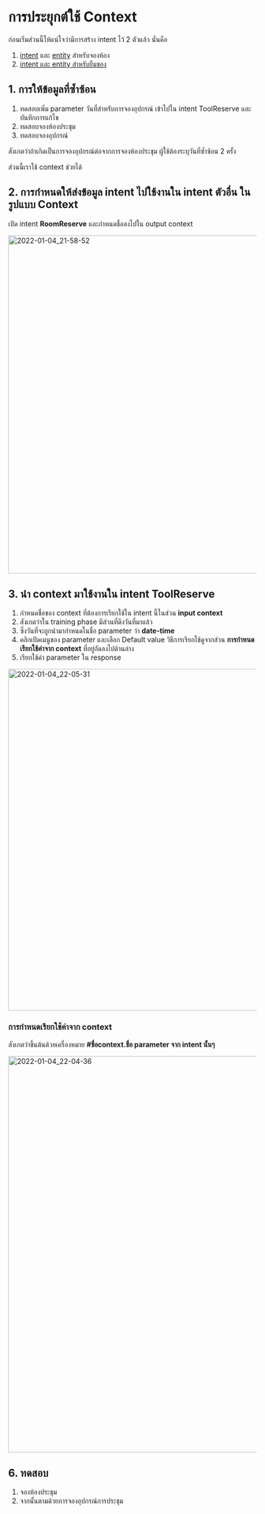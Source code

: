 
# การประยุกต์ใช้ Context

ก่อนเริ่มส่วนนี้ให้แน่ใจว่ามีการสร้าง intent ไว้ 2 ตัวแล้ว นั่นคือ 
1. [intent](create-manage-intent-practice-1.md) และ [entity](create-manage-entity-practice-1.md) สำหรับจองห้อง
2. [intent และ entity สำหรับยืมของ](practice-1-tool-reserve.md)



## 1. การให้ข้อมูลที่ซ้ำซ้อน

1. ทดสอบเพิ่ม parameter วันที่สำหรับการจองอุปกรณ์ เข้าไปใน intent ToolReserve และบันทึกการแก้ไข
2. ทดสอบจองห้องประชุม
3. ทดสอบจองอุปกรณ์

สังเกตว่าถ้าเกิดเป็นการจองอุปกรณ์ต่อจากการจองห้องประชุม ผู้ใช้ต้องระบุวันที่ซ้ำซ้อน 2 ครั้ง

ส่วนนี้เราใช้ context ช่วยได้ 

## 2. การกำหนดให้ส่งข้อมูล intent ไปใช้งานใน intent ตัวอื่น ในรูปแบบ Context

เปิด intent **RoomReserve** และกำหนดชื่อลงไปใน output context

<img width="684" alt="2022-01-04_21-58-52" src="https://user-images.githubusercontent.com/85179/148079629-d1b63598-36ee-4a11-b36c-24f95637079a.png">

## 3. นำ context มาใช้งานใน intent ToolReserve

1. กำหนดชื่อของ context ที่ต้องการเรียกใช้ใน intent นี้ในส่วน **input context**
2. สังเกตว่าใน training phase มีส่วนที่ดึงวันที่มาแล้ว
3. ซึ่งวันที่จะถูกนำมากำหนดในชื่อ parameter ว่า **date-time**
4. คลิกเปิดเมนูของ parameter และเลือก Default value วิธีการเรียกใช้ดูจากส่วน **การกำหนดเรียกใช้ค่าจาก context** ที่อยู่ถัดลงไปด้านล่าง
5. เรียกใช้ค่า parameter ใน response

<img width="691" alt="2022-01-04_22-05-31" src="https://user-images.githubusercontent.com/85179/148079634-88ae20bd-d830-412b-940a-f2f1154a28a5.png">

### การกำหนดเรียกใช้ค่าจาก context 

สังเกตว่าขึ้นต้นด้วยเครื่องหมาย **#ชื่อcontext.ชื่อ parameter จาก intent นั้นๆ**

<img width="802" alt="2022-01-04_22-04-36" src="https://user-images.githubusercontent.com/85179/148079637-ef3e714c-ecc2-424f-bdf6-da77eebd1018.png">

## 6. ทดสอบ

1. จองห้องประชุม
2. จากนั้นตามด้วยการจองอุปกรณ์การประชุม